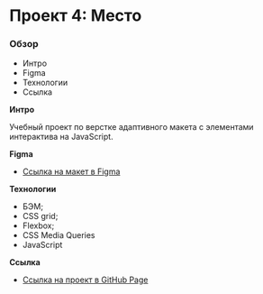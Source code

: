 # Проект 4: Место

### Обзор
* Интро
* Figma
* Технологии
* Ссылка

**Интро**

Учебный проект по верстке адаптивного макета с элементами интерактива на JavaScript.

**Figma**

* [Ссылка на макет в Figma](https://www.figma.com/file/2cn9N9jSkmxD84oJik7xL7/JavaScript.-Sprint-4?node-id=0%3A1)

**Технологии**

* БЭМ;
* CSS grid;
* Flexbox;
* CSS Media Queries
* JavaScript

**Ссылка**

* [Ссылка на проект в GitHub Page](https://ivanbaryutin.github.io/mesto/)
